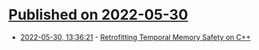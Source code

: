 # [Published on 2022-05-30](index.md)

* [2022-05-30, 13:36:21](https://news.ycombinator.com/item?id=31558796) - [Retrofitting Temporal Memory Safety on C++](https://security.googleblog.com/2022/05/retrofitting-temporal-memory-safety-on-c.html)
